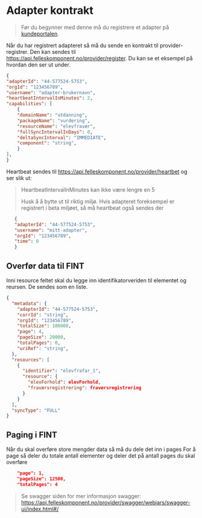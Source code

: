 # Adapter kontrakt

>Før du begynner med denne må du registrere et adapter 
> på [kundeportalen](../portal/adapter.md).


Når du har registrert adapteret så må du sende en kontrakt til provider-registrer.
Den kan sendes til https://api.felleskomponent.no/provider/register. Du kan se et eksempel på hvordan den ser ut under.

```json
{
"adapterId": "44-577524-5753",
"orgId": "123456789",
"username": "adapter-brukernavn",
"heartbeatIntervalInMinutes": 2,
"capabilities": [
    {
    "domainName": "utdanning",
    "packageName": "vurdering",
    "resourceName": "elevfravær",
    "fullSyncIntervalInDays": 0,
    "deltaSyncInterval": "IMMEDIATE",
    "component": "string",
    }
],
}
```

Heartbeat sendes til https://api.felleskomponent.no/provider/heartbet og ser slik ut:

> HeartbeatIntervalInMinutes kan ikke være lengre en 5
> 
> Husk å å bytte ut til riktig miljø. Hvis adapteret foreksempel er registrert i beta miljøet,
> så må heartbeat også sendes der

 ```json
    {
    "adapterId": "44-577524-5753",
    "username": "mitt-adapter",
    "orgId": "123456789",
    "time": 0
    }
   ```


## Overfør data til FINT
Inni resource feltet skal du legge inn identifikatorveriden til elementet og reursen.
De sendes som en liste.

```json
{
  "metadata": {
    "adapterId": "44-577524-5753",
    "corrId": "string",
    "orgId": "123456789",
    "totalSize": 100000,
    "page": 4,
    "pageSize": 20000,
    "totalPages": 0,
    "uriRef": "string",
  },
  "resources": [
    {
      "identifier": "elevfrafar_1",
      "resource": {
        "elevForhold": elevForhold,
        "fraværsregistrering": fraværsregistrering
      }
    }
  ],
  "syncType": "FULL"
}

```

## Paging i FINT

Når du skal overføre store mengder data så må du dele det inn i pages
For å page så deler du totale antall elementer og deler det på antall pages du skal overføre

```json
    "page": 1,
    "pageSize": 12500,
    "totalPages": 4
```

> Se swagger siden for mer informasjon
> swagger: https://api.felleskomponent.no/provider/swagger/webjars/swagger-ui/index.html#/
